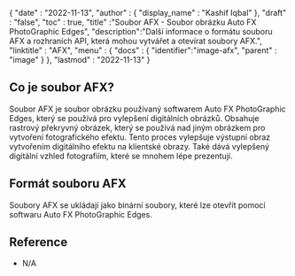 {
  "date" : "2022-11-13",
  "author" : {
    "display_name" : "Kashif Iqbal"
},
  "draft" : "false",
  "toc" : true,
  "title" :"Soubor AFX - Soubor obrázku Auto FX PhotoGraphic Edges",
  "description":"Další informace o formátu souboru AFX a rozhraních API, která mohou vytvářet a otevírat soubory AFX.",
  "linktitle" : "AFX",
  "menu" : {
    "docs" : {
      "identifier":"image-afx",
      "parent" : "image"
}
},
  "lastmod" : "2022-11-13"
}

## Co je soubor AFX?

Soubor AFX je soubor obrázku používaný softwarem Auto FX PhotoGraphic Edges, který se používá pro vylepšení digitálních obrázků. Obsahuje rastrový překryvný obrázek, který se používá nad jiným obrázkem pro vytvoření fotografického efektu. Tento proces vylepšuje výstupní obraz vytvořením digitálního efektu na klientské obrazy. Také dává vylepšený digitální vzhled fotografiím, které se mnohem lépe prezentují.

## Formát souboru AFX

Soubory AFX se ukládají jako binární soubory, které lze otevřít pomocí softwaru Auto FX PhotoGraphic Edges.

## Reference

* N/A

